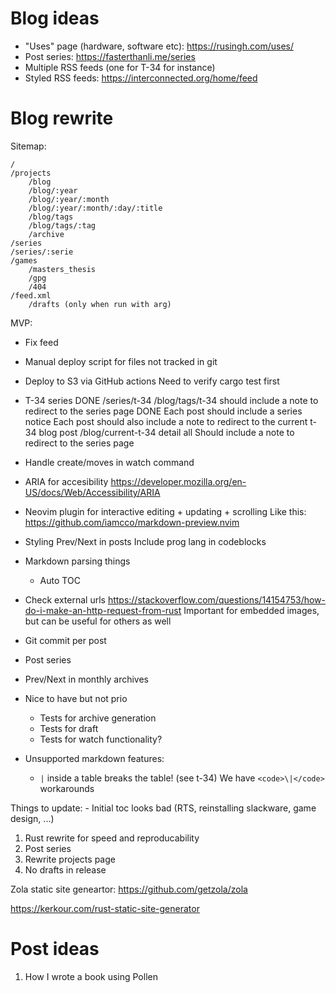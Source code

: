 #  Blog ideas

- "Uses" page (hardware, software etc): https://rusingh.com/uses/
- Post series: https://fasterthanli.me/series
- Multiple RSS feeds (one for T-34 for instance)
- Styled RSS feeds: https://interconnected.org/home/feed

# Blog rewrite

Sitemap:

    /
    /projects
        /blog
        /blog/:year
        /blog/:year/:month
        /blog/:year/:month/:day/:title
        /blog/tags
        /blog/tags/:tag
        /archive
    /series
    /series/:serie
    /games
        /masters_thesis
        /gpg
        /404
    /feed.xml
        /drafts (only when run with arg)


MVP:
- Fix feed

- Manual deploy script for files not tracked in git
- Deploy to S3 via GitHub actions
    Need to verify cargo test first

- T-34 series
    DONE /series/t-34
         /blog/tags/t-34 should include a note to redirect to the series page
    DONE Each post should include a series notice
         Each post should also include a note to redirect to the current t-34 blog post
         /blog/current-t-34  detail all 
             Should include a note to redirect to the series page

- Handle create/moves in watch command

- ARIA for accesibility https://developer.mozilla.org/en-US/docs/Web/Accessibility/ARIA

- Neovim plugin for interactive editing + updating + scrolling
  Like this: https://github.com/iamcco/markdown-preview.nvim

- Styling
    Prev/Next in posts
    Include prog lang in codeblocks

- Markdown parsing things
    - Auto TOC

- Check external urls
    https://stackoverflow.com/questions/14154753/how-do-i-make-an-http-request-from-rust
    Important for embedded images, but can be useful for others as well

- Git commit per post

- Post series
- Prev/Next in monthly archives

- Nice to have but not prio
    - Tests for archive generation
    - Tests for draft
    - Tests for watch functionality?

- Unsupported markdown features:
    - `|` inside a table breaks the table! (see t-34)
      We have `<code>\|</code>` workarounds

Things to update:
    - Initial toc looks bad (RTS, reinstalling slackware, game design, ...)

1. Rust rewrite for speed and reproducability
2. Post series
3. Rewrite projects page
4. No drafts in release

Zola static site geneartor: https://github.com/getzola/zola

https://kerkour.com/rust-static-site-generator

# Post ideas

1. How I wrote a book using Pollen

